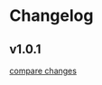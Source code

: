 # Changelog


## v1.0.1

[compare changes](https://github.com/maximas31/feedefy-nuxt/compare/v1.0.11...v1.0.1)

